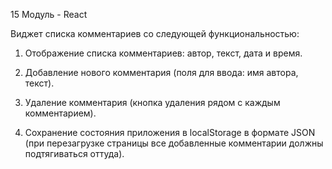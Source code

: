 15 Модуль - React

Виджет списка комментариев со следующей функциональностью:

1. Отображение списка комментариев: автор, текст, дата и время.

2. Добавление нового комментария (поля для ввода: имя автора, текст).

3. Удаление комментария (кнопка удаления рядом с каждым комментарием).

4. Сохранение состояния приложения в localStorage в формате JSON (при перезагрузке страницы все добавленные комментарии должны подтягиваться оттуда).
